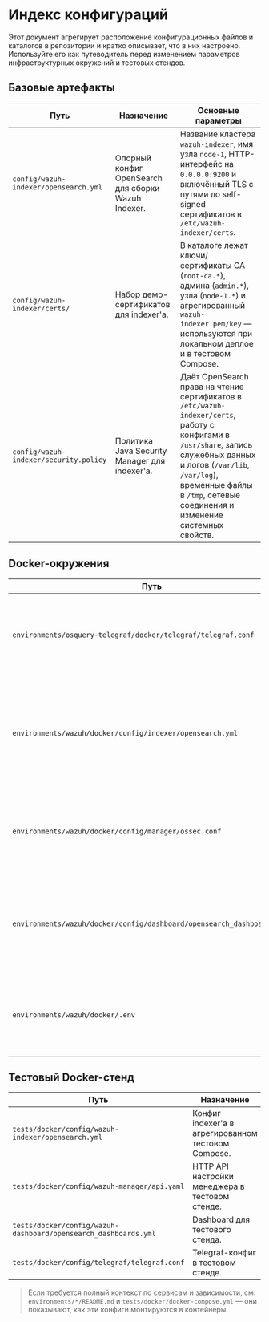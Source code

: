 # Индекс конфигураций

Этот документ агрегирует расположение конфигурационных файлов и каталогов в репозитории и кратко описывает, что в них настроено. Используйте его как путеводитель перед изменением параметров инфраструктурных окружений и тестовых стендов.

## Базовые артефакты

| Путь | Назначение | Основные параметры |
| --- | --- | --- |
| `config/wazuh-indexer/opensearch.yml` | Опорный конфиг OpenSearch для сборки Wazuh Indexer. | Название кластера `wazuh-indexer`, имя узла `node-1`, HTTP-интерфейс на `0.0.0.0:9200` и включённый TLS с путями до self-signed сертификатов в `/etc/wazuh-indexer/certs`. |
| `config/wazuh-indexer/certs/` | Набор демо-сертификатов для indexer'а. | В каталоге лежат ключи/сертификаты CA (`root-ca.*`), админа (`admin.*`), узла (`node-1.*`) и агрегированный `wazuh-indexer.pem/key` — используются при локальном деплое и в тестовом Compose. |
| `config/wazuh-indexer/security.policy` | Политика Java Security Manager для indexer'а. | Даёт OpenSearch права на чтение сертификатов в `/etc/wazuh-indexer/certs`, работу с конфигами в `/usr/share`, запись служебных данных и логов (`/var/lib`, `/var/log`), временные файлы в `/tmp`, сетевые соединения и изменение системных свойств. |

## Docker-окружения

| Путь | Назначение | Основные параметры |
| --- | --- | --- |
| `environments/osquery-telegraf/docker/telegraf/telegraf.conf` | Конфигурация Telegraf для профиля osquery+telemetry. | Слушает HTTP вебхук на `:9081/osquery`, syslog по UDP `6514`, отправляет метрики в InfluxDB `http://influxdb:8086` в организацию `security` и бакет `osquery`. |
| `environments/wazuh/docker/config/indexer/opensearch.yml` | Конфиг indexer'а в Wazuh-стеке. | Single-node OpenSearch (`discovery.type: single-node`), расширенные портовые диапазоны `9200-9299/9300-9399`, TLS включён, DN для admin/node заданы через `plugins.security.*`. |
| `environments/wazuh/docker/config/manager/ossec.conf` | Пользовательская конфигурация Wazuh Manager. | Включает JSON-логирование, secure remote (TCP/1515), дополнительные ruleset-файлы (`0310-win-base`, `0500-osquery`, `0530-auditd`), и active-response `fim_repair`. |
| `environments/wazuh/docker/config/dashboard/opensearch_dashboards.yml` | Конфиг Wazuh Dashboard (OpenSearch Dashboards). | HTTPS на `0.0.0.0:5601`, обязательная проверка CA, дефолтный маршрут `/app/wz-home`, подключение к indexer'у `https://wazuh-indexer:9200`. |
| `environments/wazuh/docker/.env` | Шаблон переменных окружения Wazuh-стека. | Содержит placeholder-пароли `WAZUH_INDEXER_PASSWORD` и `WAZUH_API_PASSWORD`, которые нужно заменить перед продуктивным запуском. |

## Тестовый Docker-стенд

| Путь | Назначение | Основные параметры |
| --- | --- | --- |
| `tests/docker/config/wazuh-indexer/opensearch.yml` | Конфиг indexer'а в агрегированном тестовом Compose. | Single-node кластер с TLS, использует тестовые certs (`admin.pem`/`node-1.pem`), перечислены `admin_dn` и `nodes_dn`, включён режим совместимости `compatibility.override_main_response_version`. |
| `tests/docker/config/wazuh-manager/api.yaml` | HTTP API настройки менеджера в тестовом стенде. | Слушает IPv4/IPv6 на `55000`, включает HTTPS с self-signed `server.crt/server.key` без проверки CA. |
| `tests/docker/config/wazuh-dashboard/opensearch_dashboards.yml` | Dashboard для тестового стенда. | Включён TLS, указаны пути до тестовых сертификатов, верификация по сертификату, дефолтный маршрут `/app/wz-home`. |
| `tests/docker/config/telegraf/telegraf.conf` | Telegraf-конфиг в тестовом стенде. | Минимальный агент: вывод в InfluxDB `http://influxdb:8086` с токеном `adminadmin`, собирает метрики CPU/Mem/Net. |

> Если требуется полный контекст по сервисам и зависимости, см. `environments/*/README.md` и `tests/docker/docker-compose.yml` — они показывают, как эти конфиги монтируются в контейнеры.
